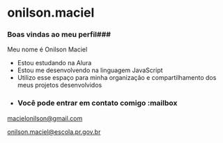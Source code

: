 # onilson.maciel
### Boas vindas ao meu perfil###
Meu nome é Onilson Maciel

- Estou estudando na Alura
- Estou me desenvolvendo na linguagem JavaScript
- Utilizo esse espaço para minha organização e compartilhamento dos meus projetos desenvolvidos
- ### Você pode entrar em contato comigo :mailbox

macielonilson@gmail.com

onilson.maciel@escola.pr.gov.br

